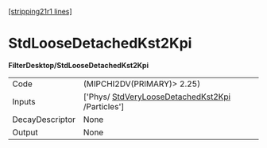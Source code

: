 [[stripping21r1 lines]](./stripping21r1-commonparticles)

# StdLooseDetachedKst2Kpi

**FilterDesktop/StdLooseDetachedKst2Kpi**

|                 |                                                                                                   |
|-----------------|---------------------------------------------------------------------------------------------------|
| Code            | (MIPCHI2DV(PRIMARY)\> 2.25)                                                                       |
| Inputs          | ['Phys/ [StdVeryLooseDetachedKst2Kpi](./stripping21r1-stdveryloosedetachedkst2kpi) /Particles'] |
| DecayDescriptor | None                                                                                              |
| Output          | None                                                                                              |
